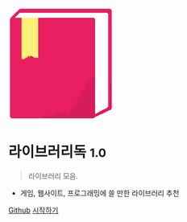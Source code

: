 <!-- _coverpage.md -->

![logo](pic/csw_book.png)

# 라이브러리독 <small>1.0</small>

> 라이브러리 모음.

* 게임, 웹사이트, 프로그래밍에 쓸 만한 라이브러리 추천

[Github](https://github.com/JustDocs/justdocs.github.io)
[시작하기](#디자인)